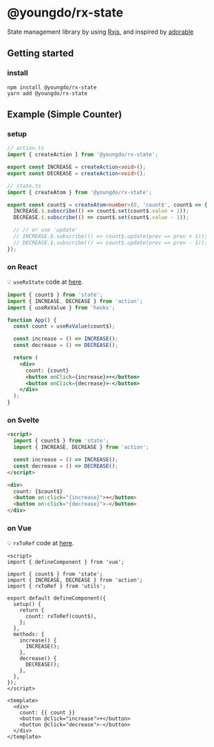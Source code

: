 # @youngdo/rx-state

State management library by using [Rxjs](https://github.com/ReactiveX/rxjs), and inspired by [adorable](https://github.com/developer-1px/adorable)

## Getting started

### install

```
npm install @youngdo/rx-state
yarn add @youngdo/rx-state
```

## Example (Simple Counter)

### setup

```ts
// action.ts
import { createAction } from '@youngdo/rx-state';

export const INCREASE = createAction<void>();
export const DECREASE = createAction<void>();

// state.ts
import { createAtom } from '@youngdo/rx-state';

export const count$ = createAtom<number>(0, 'count$', count$ => {
  INCREASE.$.subscribe(() => count$.set(count$.value + 1));
  DECREASE.$.subscribe(() => count$.set(count$.value - 1));

  // // or use 'update'
  // INCREASE.$.subscribe(() => count$.update(prev => prev + 1));
  // DECREASE.$.subscribe(() => count$.update(prev => prev - 1));
});
```

### on React

💡 `useRxState` code at [here](./examples/todo-react/src/hooks/useRxState.ts).

```jsx
import { count$ } from 'state';
import { INCREASE, DECREASE } from 'action';
import { useRxValue } from 'hooks';

function App() {
  const count = useRxValue(count$);

  const increase = () => INCREASE();
  const decrease = () => DECREASE();

  return (
    <div>
      count: {count}
      <button onClick={increase}>+</button>
      <button onClick={decrease}>-</button>
    </div>
  );
}
```

### on Svelte

```html
<script>
  import { count$ } from 'state';
  import { INCREASE, DECREASE } from 'action';

  const increase = () => INCREASE();
  const decrease = () => DECREASE();
</script>

<div>
  count: {$count$}
  <button on:click="{increase}">+</button>
  <button on:click="{decrease}">-</button>
</div>
```

### on Vue

💡 `rxToRef` code at [here](./examples/todo-vue/src/utils/index.ts).

```vue
<script>
import { defineComponent } from 'vue';

import { count$ } from 'state';
import { INCREASE, DECREASE } from 'action';
import { rxToRef } from 'utils';

export default defineComponent({
  setup() {
    return {
      count: rxToRef(count$),
    };
  },
  methods: {
    increase() {
      INCREASE();
    },
    decrease() {
      DECREASE();
    },
  },
});
</script>

<template>
  <div>
    count: {{ count }}
    <button @click="increase">+</button>
    <button @click="decrease">-</button>
  </div>
</template>
```
